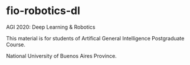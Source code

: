 # fio-robotics-dl
AGI 2020: Deep Learning &amp; Robotics

This material is for students of Artifical General Intelligence Postgraduate Course.

National University of Buenos Aires Province.

